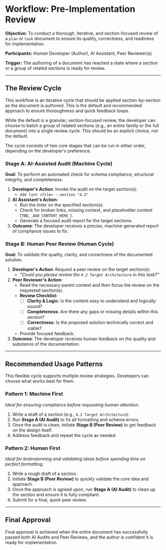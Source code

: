 # Workflow: Pre-Implementation Review

**Objective:** To conduct a thorough, iterative, and section-focused review of a `plan` or `task` document to ensure its quality, correctness, and readiness for implementation.

**Participants:** Human Developer (Author), AI Assistant, Peer Reviewer(s)

**Trigger:** The authoring of a document has reached a state where a section or a group of related sections is ready for review.

---

## The Review Cycle

This workflow is an iterative cycle that should be applied section-by-section as the document is authored. This is the default and recommended approach to ensure thoroughness and quick feedback loops.

While the default is a granular, section-focused review, the developer can choose to batch a group of related sections (e.g., an entire family or the full document) into a single review cycle. This should be an explicit choice, not the default.

The cycle consists of two core stages that can be run in either order, depending on the developer's preference.

### Stage A: AI-Assisted Audit (Machine Cycle)

**Goal:** To perform an automated check for schema compliance, structural integrity, and completeness.

1.  **Developer's Action**: Invoke the audit on the target section(s).
    - `ddd lint <file> --section "4.2"`
2.  **AI Assistant's Action**:
    - Run the linter on the specified section(s).
    - Check for broken links, missing context, and placeholder content (`TBD`, `_ADD_CONTENT_HERE_`).
    - Generate a focused audit report for the target sections.
3.  **Outcome**: The developer receives a precise, machine-generated report of compliance issues to fix.

### Stage B: Human Peer Review (Human Cycle)

**Goal:** To validate the quality, clarity, and correctness of the documented solution.

1.  **Developer's Action**: Request a peer review on the target section(s).
    - _"Could you please review the `4.2 Target Architecture` in this task?"_
2.  **Peer Reviewer's Action**:
    - Read the necessary parent context and then focus the review on the requested section(s).
    - **Review Checklist:**
      - [ ] **Clarity & Logic:** Is the content easy to understand and logically sound?
      - [ ] **Completeness:** Are there any gaps or missing details within this section?
      - [ ] **Correctness:** Is the proposed solution technically correct and viable?
    - Provide focused feedback.
3.  **Outcome**: The developer receives human feedback on the quality and substance of the documentation.

---

## Recommended Usage Patterns

This flexible cycle supports multiple review strategies. Developers can choose what works best for them.

### Pattern 1: Machine First

_Ideal for ensuring compliance before requesting human attention._

1.  Write a draft of a section (e.g., `4.2 Target Architecture`).
2.  Run **Stage A (AI Audit)** to fix all formatting and schema errors.
3.  Once the audit is clean, initiate **Stage B (Peer Review)** to get feedback on the design itself.
4.  Address feedback and repeat the cycle as needed.

### Pattern 2: Human First

_Ideal for brainstorming and validating ideas before spending time on perfect formatting._

1.  Write a rough draft of a section.
2.  Initiate **Stage B (Peer Review)** to quickly validate the core idea and approach.
3.  Once the approach is agreed upon, run **Stage A (AI Audit)** to clean up the section and ensure it is fully compliant.
4.  Submit for a final, quick peer review.

---

## Final Approval

Final approval is achieved when the entire document has successfully passed both AI Audits and Peer Reviews, and the author is confident it is ready for implementation.
